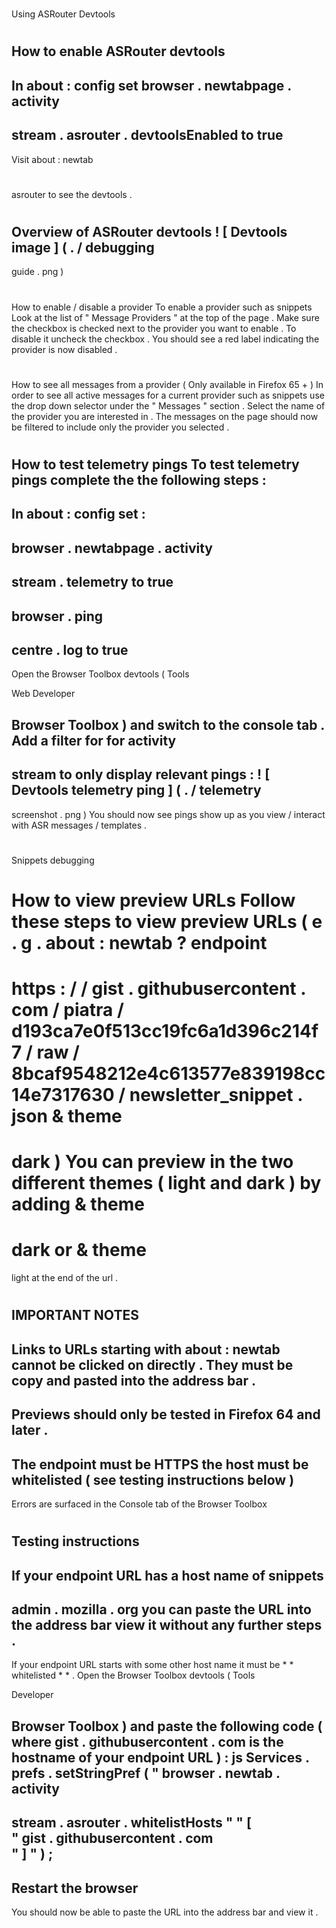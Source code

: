 #
Using
ASRouter
Devtools
#
#
How
to
enable
ASRouter
devtools
-
In
about
:
config
set
browser
.
newtabpage
.
activity
-
stream
.
asrouter
.
devtoolsEnabled
to
true
-
Visit
about
:
newtab
#
asrouter
to
see
the
devtools
.
#
#
Overview
of
ASRouter
devtools
!
[
Devtools
image
]
(
.
/
debugging
-
guide
.
png
)
#
#
How
to
enable
/
disable
a
provider
To
enable
a
provider
such
as
snippets
Look
at
the
list
of
"
Message
Providers
"
at
the
top
of
the
page
.
Make
sure
the
checkbox
is
checked
next
to
the
provider
you
want
to
enable
.
To
disable
it
uncheck
the
checkbox
.
You
should
see
a
red
label
indicating
the
provider
is
now
disabled
.
#
#
How
to
see
all
messages
from
a
provider
(
Only
available
in
Firefox
65
+
)
In
order
to
see
all
active
messages
for
a
current
provider
such
as
snippets
use
the
drop
down
selector
under
the
"
Messages
"
section
.
Select
the
name
of
the
provider
you
are
interested
in
.
The
messages
on
the
page
should
now
be
filtered
to
include
only
the
provider
you
selected
.
#
#
How
to
test
telemetry
pings
To
test
telemetry
pings
complete
the
the
following
steps
:
-
In
about
:
config
set
:
-
browser
.
newtabpage
.
activity
-
stream
.
telemetry
to
true
-
browser
.
ping
-
centre
.
log
to
true
-
Open
the
Browser
Toolbox
devtools
(
Tools
>
Web
Developer
>
Browser
Toolbox
)
and
switch
to
the
console
tab
.
Add
a
filter
for
for
activity
-
stream
to
only
display
relevant
pings
:
!
[
Devtools
telemetry
ping
]
(
.
/
telemetry
-
screenshot
.
png
)
You
should
now
see
pings
show
up
as
you
view
/
interact
with
ASR
messages
/
templates
.
#
#
Snippets
debugging
#
#
#
How
to
view
preview
URLs
Follow
these
steps
to
view
preview
URLs
(
e
.
g
.
about
:
newtab
?
endpoint
=
https
:
/
/
gist
.
githubusercontent
.
com
/
piatra
/
d193ca7e0f513cc19fc6a1d396c214f7
/
raw
/
8bcaf9548212e4c613577e839198cc14e7317630
/
newsletter_snippet
.
json
&
theme
=
dark
)
You
can
preview
in
the
two
different
themes
(
light
and
dark
)
by
adding
&
theme
=
dark
or
&
theme
=
light
at
the
end
of
the
url
.
#
#
#
#
IMPORTANT
NOTES
-
Links
to
URLs
starting
with
about
:
newtab
cannot
be
clicked
on
directly
.
They
must
be
copy
and
pasted
into
the
address
bar
.
-
Previews
should
only
be
tested
in
Firefox
64
and
later
.
-
The
endpoint
must
be
HTTPS
the
host
must
be
whitelisted
(
see
testing
instructions
below
)
-
Errors
are
surfaced
in
the
Console
tab
of
the
Browser
Toolbox
#
#
#
#
Testing
instructions
-
If
your
endpoint
URL
has
a
host
name
of
snippets
-
admin
.
mozilla
.
org
you
can
paste
the
URL
into
the
address
bar
view
it
without
any
further
steps
.
-
If
your
endpoint
URL
starts
with
some
other
host
name
it
must
be
*
*
whitelisted
*
*
.
Open
the
Browser
Toolbox
devtools
(
Tools
>
Developer
>
Browser
Toolbox
)
and
paste
the
following
code
(
where
gist
.
githubusercontent
.
com
is
the
hostname
of
your
endpoint
URL
)
:
js
Services
.
prefs
.
setStringPref
(
"
browser
.
newtab
.
activity
-
stream
.
asrouter
.
whitelistHosts
"
"
[
\
"
gist
.
githubusercontent
.
com
\
"
]
"
)
;
-
Restart
the
browser
-
You
should
now
be
able
to
paste
the
URL
into
the
address
bar
and
view
it
.

